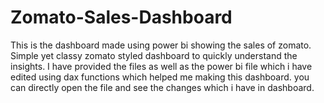 # Zomato-Sales-Dashboard
This is the dashboard made using power bi showing the sales of zomato.
Simple yet classy zomato styled dashboard to quickly understand the insights.
I have provided the files as well as the power bi file which i have edited using dax functions which helped me making this dashboard.
you can directly open the file and see the changes which i have in dashboard.
